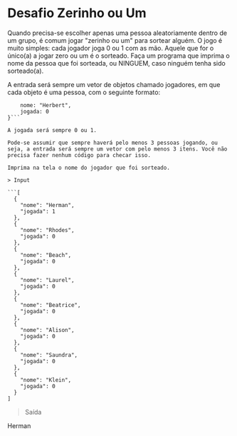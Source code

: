 # Desafio Zerinho ou Um

Quando precisa-se escolher apenas uma pessoa aleatoriamente dentro de um grupo, é comum jogar "zerinho ou um" para sortear alguém. O jogo é muito simples: cada jogador joga 0 ou 1 com as mão. Aquele que for o único(a) a jogar zero ou um é o sorteado. Faça um programa que imprima o nome da pessoa que foi sorteada, ou NINGUEM, caso ninguém tenha sido sorteado(a).

A entrada será sempre um vetor de objetos chamado jogadores, em que cada objeto é uma pessoa, com o seguinte formato:

```{
    nome: "Herbert",
    jogada: 0 
}```

A jogada será sempre 0 ou 1.

Pode-se assumir que sempre haverá pelo menos 3 pessoas jogando, ou seja, a entrada será sempre um vetor com pelo menos 3 itens. Você não precisa fazer nenhum código para checar isso.

Imprima na tela o nome do jogador que foi sorteado.

> Input

```[
  {
    "nome": "Herman",
    "jogada": 1
  },
  {
    "nome": "Rhodes",
    "jogada": 0
  },
  {
    "nome": "Beach",
    "jogada": 0
  },
  {
    "nome": "Laurel",
    "jogada": 0
  },
  {
    "nome": "Beatrice",
    "jogada": 0
  },
  {
    "nome": "Alison",
    "jogada": 0
  },
  {
    "nome": "Saundra",
    "jogada": 0
  },
  {
    "nome": "Klein",
    "jogada": 0
  }
]
```

> Saída

Herman